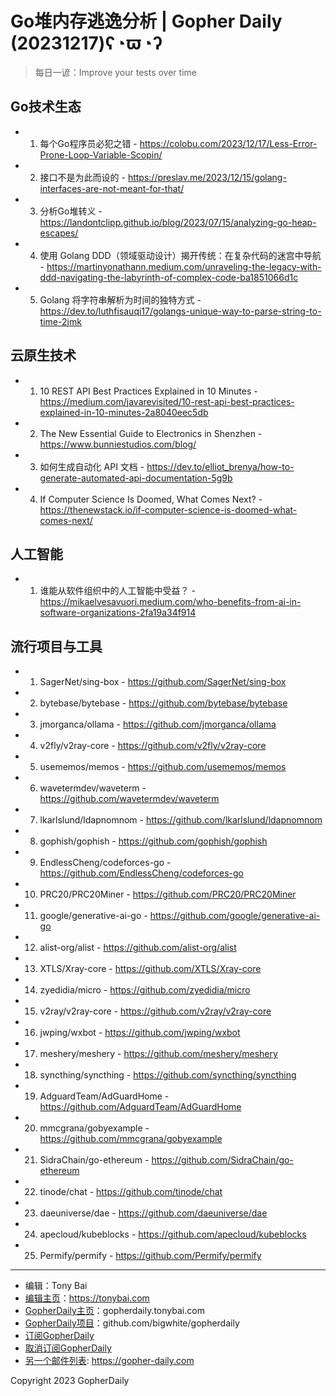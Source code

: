 # Go堆内存逃逸分析 | Gopher Daily (20231217)ʕ◔ϖ◔ʔ

>每日一谚：Improve your tests over time

## Go技术生态


- 1. 每个Go程序员必犯之错 - https://colobu.com/2023/12/17/Less-Error-Prone-Loop-Variable-Scopin/

- 2. 接口不是为此而设的 - https://preslav.me/2023/12/15/golang-interfaces-are-not-meant-for-that/

- 3. 分析Go堆转义 - https://landontclipp.github.io/blog/2023/07/15/analyzing-go-heap-escapes/

- 4. 使用 Golang DDD（领域驱动设计）揭开传统：在复杂代码的迷宫中导航 - https://martinyonathann.medium.com/unraveling-the-legacy-with-ddd-navigating-the-labyrinth-of-complex-code-ba1851066d1c

- 5. Golang 将字符串解析为时间的独特方式 - https://dev.to/luthfisauqi17/golangs-unique-way-to-parse-string-to-time-2jmk


## 云原生技术


- 1. 10 REST API Best Practices Explained in 10 Minutes - https://medium.com/javarevisited/10-rest-api-best-practices-explained-in-10-minutes-2a8040eec5db

- 2. The New Essential Guide to Electronics in Shenzhen - https://www.bunniestudios.com/blog/

- 3. 如何生成自动化 API 文档 - https://dev.to/elliot_brenya/how-to-generate-automated-api-documentation-5g9b

- 4. If Computer Science Is Doomed, What Comes Next? - https://thenewstack.io/if-computer-science-is-doomed-what-comes-next/


## 人工智能


- 1. 谁能从软件组织中的人工智能中受益？ - https://mikaelvesavuori.medium.com/who-benefits-from-ai-in-software-organizations-2fa19a34f914


## 流行项目与工具


- 1. SagerNet/sing-box - https://github.com/SagerNet/sing-box

- 2. bytebase/bytebase - https://github.com/bytebase/bytebase

- 3. jmorganca/ollama - https://github.com/jmorganca/ollama

- 4. v2fly/v2ray-core - https://github.com/v2fly/v2ray-core

- 5. usememos/memos - https://github.com/usememos/memos

- 6. wavetermdev/waveterm - https://github.com/wavetermdev/waveterm

- 7. lkarlslund/ldapnomnom - https://github.com/lkarlslund/ldapnomnom

- 8. gophish/gophish - https://github.com/gophish/gophish

- 9. EndlessCheng/codeforces-go - https://github.com/EndlessCheng/codeforces-go

- 10. PRC20/PRC20Miner - https://github.com/PRC20/PRC20Miner

- 11. google/generative-ai-go - https://github.com/google/generative-ai-go

- 12. alist-org/alist - https://github.com/alist-org/alist

- 13. XTLS/Xray-core - https://github.com/XTLS/Xray-core

- 14. zyedidia/micro - https://github.com/zyedidia/micro

- 15. v2ray/v2ray-core - https://github.com/v2ray/v2ray-core

- 16. jwping/wxbot - https://github.com/jwping/wxbot

- 17. meshery/meshery - https://github.com/meshery/meshery

- 18. syncthing/syncthing - https://github.com/syncthing/syncthing

- 19. AdguardTeam/AdGuardHome - https://github.com/AdguardTeam/AdGuardHome

- 20. mmcgrana/gobyexample - https://github.com/mmcgrana/gobyexample

- 21. SidraChain/go-ethereum - https://github.com/SidraChain/go-ethereum

- 22. tinode/chat - https://github.com/tinode/chat

- 23. daeuniverse/dae - https://github.com/daeuniverse/dae

- 24. apecloud/kubeblocks - https://github.com/apecloud/kubeblocks

- 25. Permify/permify - https://github.com/Permify/permify


----

- 编辑：Tony Bai
- [编辑主页](https://tonybai.com)：https://tonybai.com
- [GopherDaily主页](https://gopherdaily.tonybai.com)：gopherdaily.tonybai.com
- [GopherDaily项目](https://github.com/bigwhite/gopherdaily)：github.com/bigwhite/gopherdaily
- [订阅GopherDaily](https://gopherdaily.tonybai.com/subscribe)
- [取消订阅GopherDaily](https://gopherdaily.tonybai.com/unsubscribe)
- [另一个邮件列表](https://gopher-daily.com): https://gopher-daily.com

Copyright 2023 GopherDaily
